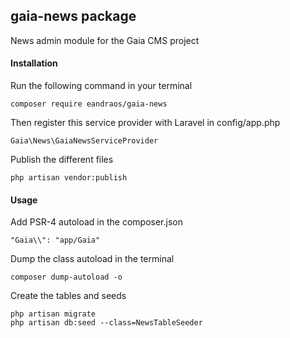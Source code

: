 ## gaia-news package
News admin module for the Gaia CMS project


#### Installation
Run the following command in your terminal 
```
composer require eandraos/gaia-news
```

Then register this service provider with Laravel in config/app.php
```
Gaia\News\GaiaNewsServiceProvider
```

Publish the different files
```
php artisan vendor:publish
```

#### Usage
Add PSR-4 autoload in the composer.json 
```
"Gaia\\": "app/Gaia"
```

Dump the class autoload in the terminal 
```
composer dump-autoload -o
```

Create the tables and seeds
```
php artisan migrate
php artisan db:seed --class=NewsTableSeeder
```
